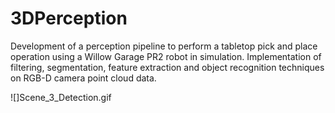 # 3DPerception

Development of a perception pipeline to perform a tabletop pick and place operation using a Willow Garage PR2 robot in simulation. Implementation of filtering, segmentation, feature extraction and object recognition techniques on RGB-D camera point cloud data.

![]Scene_3_Detection.gif
